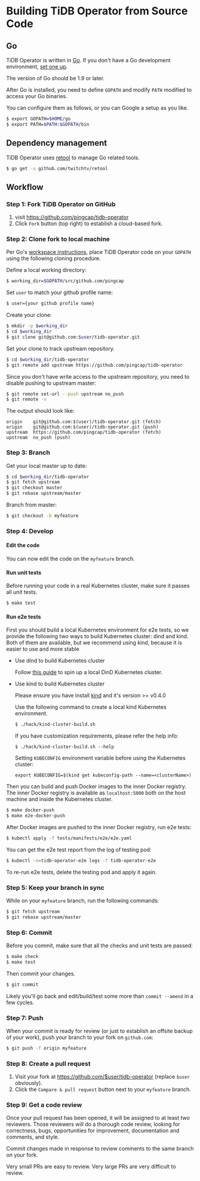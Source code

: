 # Building TiDB Operator from Source Code

## Go
TiDB Operator is written in [Go](https://golang.org). If you don't have a Go development environment, [set one up](https://golang.org/doc/code.html).

The version of Go should be 1.9 or later.

After Go is installed, you need to define `GOPATH` and modify `PATH` modified to access your Go binaries.

You can configure them as follows, or you can Google a setup as you like.

```sh
$ export GOPATH=$HOME/go
$ export PATH=$PATH:$GOPATH/bin
```

## Dependency management

TiDB Operator uses [retool](https://github.com/twitchtv/retool) to manage Go related tools.

```sh
$ go get -u github.com/twitchtv/retool
```

## Workflow

### Step 1: Fork TiDB Operator on GitHub

1. visit https://github.com/pingcap/tidb-operator
2. Click `Fork` button (top right) to establish a cloud-based fork.

### Step 2: Clone fork to local machine

Per Go's [workspace instructions](https://golang.org/doc/code.html#Workspaces), place TiDB Operator code on your
`GOPATH` using the following cloning procedure.

Define a local working directory:

```sh
$ working_dir=$GOPATH/src/github.com/pingcap
```

Set `user` to match your github profile name:

```sh
$ user={your github profile name}
```

Create your clone:

```sh
$ mkdir -p $working_dir
$ cd $working_dir
$ git clone git@github.com:$user/tidb-operator.git
```

Set your clone to track upstream repository.

```sh
$ cd $working_dir/tidb-operator
$ git remote add upstream https://github.com/pingcap/tidb-operator
```

Since you don't have write access to the upstream repository, you need to disable pushing to upstream master:

```sh
$ git remote set-url --push upstream no_push
$ git remote -v
```

The output should look like:

```
origin    git@github.com:$(user)/tidb-operator.git (fetch)
origin    git@github.com:$(user)/tidb-operator.git (push)
upstream  https://github.com/pingcap/tidb-operator (fetch)
upstream  no_push (push)
```

### Step 3: Branch

Get your local master up to date:

```sh
$ cd $working_dir/tidb-operator
$ git fetch upstream
$ git checkout master
$ git rebase upstream/master
```

Branch from master:

```sh
$ git checkout -b myfeature
```

### Step 4: Develop

#### Edit the code

You can now edit the code on the `myfeature` branch.

#### Run unit tests

Before running your code in a real Kubernetes cluster, make sure it passes all unit tests.

```sh
$ make test
```

#### Run e2e tests

First you should build a local Kubernetes environment for e2e tests, so we provide the following two ways to build Kubernetes cluster: dind and kind. Both of them are available, but we recommend using kind, because it is easier to use and more stable

* Use dind to build Kubernetes cluster

    Follow [this guide](./local-dind-tutorial.md) to spin up a local DinD Kubernetes cluster.

* Use kind to build Kubernetes cluster 

    Please ensure you have install [kind](https://kind.sigs.k8s.io/) and it's version >= v0.4.0
    
    Use the following command to create a local kind Kubernetes environment.  
    
    ```sh
    $ ./hack/kind-cluster-build.sh
    ```
    
    If you have customization requirements, please refer the help info:
    
    ```
    $ ./hack/kind-cluster-build.sh --help
    ```
    
    Setting `KUBECONFIG` environment variable before using the Kubernetes cluster:
    
    ```
    export KUBECONFIG=$(kind get kubeconfig-path --name=<clusterName>)
    ```

Then you can build and push Docker images to the inner Docker registry. The inner Docker registry is available as `localhost:5000` both on the host machine and inside the Kubernetes cluster.

```sh
$ make docker-push
$ make e2e-docker-push
```

After Docker images are pushed to the inner Docker registry, run e2e tests:

```sh
$ kubectl apply -f tests/manifests/e2e/e2e.yaml
```

You can get the e2e test report from the log of testing pod: 

```sh
$ kubectl -n=tidb-operator-e2e logs -f tidb-operator-e2e
```

To re-run e2e tests, delete the testing pod and apply it again.

### Step 5: Keep your branch in sync

While on your `myfeature` branch, run the following commands:

```sh
$ git fetch upstream
$ git rebase upstream/master
```

### Step 6: Commit

Before you commit, make sure that all the checks and unit tests are passed:

```sh
$ make check
$ make test
```

Then commit your changes.

```sh
$ git commit
```

Likely you'll go back and edit/build/test some more than `commit --amend`
in a few cycles.

### Step 7: Push

When your commit is ready for review (or just to establish an offsite backup of your work),
push your branch to your fork on `github.com`:

```sh
$ git push -f origin myfeature
```

### Step 8: Create a pull request

1. Visit your fork at https://github.com/$user/tidb-operator (replace `$user` obviously).
2. Click the `Compare & pull request` button next to your `myfeature` branch.

### Step 9: Get a code review

Once your pull request has been opened, it will be assigned to at least two
reviewers. Those reviewers will do a thorough code review, looking for
correctness, bugs, opportunities for improvement, documentation and comments,
and style.

Commit changes made in response to review comments to the same branch on your
fork.

Very small PRs are easy to review. Very large PRs are very difficult to
review.
